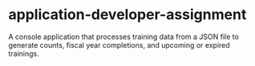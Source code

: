 # application-developer-assignment
 A console application that processes training data from a JSON file to generate counts, fiscal year completions, and upcoming or expired trainings.
